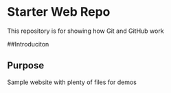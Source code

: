 # Starter Web Repo

This repository is for showing how Git and GitHub work

##Introduciton


## Purpose

Sample website with plenty of files for demos